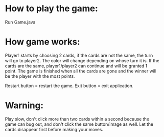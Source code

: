 # How to play the game:
Run Game.java

# How game works:
Player1 starts by choosing 2 cards, if the cards are not the same, the turn will go to player2.
The color will change depending on whose turn it is.
If the cards are the same, player1/player2 can continue and will be granted 1 point.
The game is finished when all the cards are gone and the winner will be the player with the most points.

Restart button = restart the game.
Exit button = exit application.

# Warning:
Play slow, don't click more than two cards within a second because the game can bug out, and don't click the same button/image as well.
Let the cards disappear first before making your moves.
